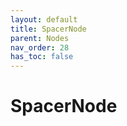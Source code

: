 ```yaml
---
layout: default
title: SpacerNode
parent: Nodes
nav_order: 28
has_toc: false
---
```



<a id="SpacerNode"></a>

# SpacerNode

